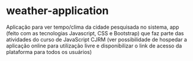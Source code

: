# weather-application
Aplicação para ver tempo/clima da cidade pesquisada no sistema, app (feito com as tecnologias Javascript, CSS e Bootstrap) que faz parte das atividades do curso de JavaScript CJRM (ver possibilidade de hospedar a aplicação online para utilização livre e disponibilizar o link de acesso da plataforma para todos os usuários)
